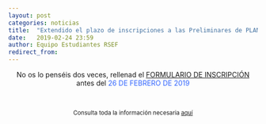 ```yaml
---
layout: post
categories: noticias
title:  "Extendido el plazo de inscripciones a las Preliminares de PLANCKS 2019"
date:   2019-02-24 23:59
author: Equipo Estudiantes RSEF
redirect_from:
---
```


<p style="text-align: center;">No os lo penséis dos veces, rellenad el <a href="https://goo.gl/forms/Utcq9gl5M044Da9t1">FORMULARIO DE INSCRIPCIÓN</a> antes del <span style="color: #3366ff; bold; big;">26 DE FEBRERO DE 2019</span>
<p>
  &nbsp;
</p>
<p style="text-align: center;"><small>Consulta toda la información necesaria <a href="http://estudiantes.rsef.es/eventos-nacionales/2019/03/01/PreliminaresPLANCKS2019/">aquí</a>
